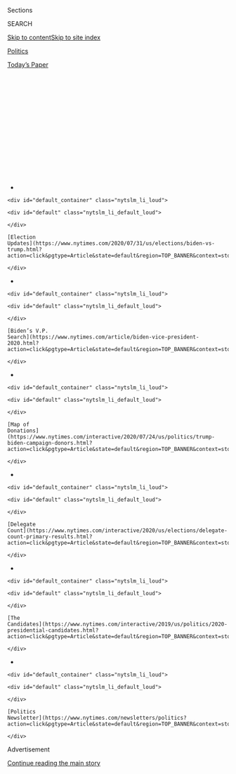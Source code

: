 <div id="app">

<div>

<div>

<div>

<div class="NYTAppHideMasthead css-1q2w90k e1suatyy0">

<div class="section css-ui9rw0 e1suatyy2">

<div class="css-eph4ug er09x8g0">

<div class="css-6n7j50">

</div>

<span class="css-1dv1kvn">Sections</span>

<div class="css-10488qs">

<span class="css-1dv1kvn">SEARCH</span>

</div>

[Skip to content](#site-content)[Skip to site
index](#site-index)

</div>

<div id="masthead-section-label" class="css-1wr3we4 eaxe0e00">

[Politics](https://www.nytimes.com/section/politics)

</div>

<div class="css-10698na e1huz5gh0">

</div>

</div>

<div id="masthead-bar-one" class="section hasLinks css-15hmgas e1csuq9d3">

<div class="css-uqyvli e1csuq9d0">

</div>

<div class="css-1uqjmks e1csuq9d1">

</div>

<div class="css-9e9ivx">

[](https://myaccount.nytimes.com/auth/login?response_type=cookie&client_id=vi)

</div>

<div class="css-1bvtpon e1csuq9d2">

[Today’s
Paper](https://www.nytimes.com/section/todayspaper)

</div>

</div>

</div>

</div>

<div data-aria-hidden="false">

<div id="site-content" data-role="main">

<div>

<div class="css-1aor85t" style="opacity:0.000000001;z-index:-1;visibility:hidden">

<div class="css-1hqnpie">

<div class="css-epjblv">

<span class="css-17xtcya">[Politics](/section/politics)</span><span class="css-x15j1o">|</span><span class="css-fwqvlz">U.S.
Warns Russia, China and Iran Are Trying to Interfere in the Election.
Democrats Say It’s Far
Worse.</span>

</div>

<div class="css-k008qs">

<div class="css-1iwv8en">

<span class="css-18z7m18"></span>

<div>

</div>

</div>

<span class="css-1n6z4y">https://nyti.ms/3jDBrac</span>

<div class="css-1705lsu">

<div class="css-4xjgmj">

<div class="css-4skfbu" data-role="toolbar" data-aria-label="Social Media Share buttons, Save button, and Comments Panel with current comment count" data-testid="share-tools">

  - 
  - 
  - 
  - 
    
    <div class="css-6n7j50">
    
    </div>

  - 

</div>

</div>

</div>

</div>

</div>

</div>

<div id="NYT_TOP_BANNER_REGION" class="css-13pd83m">

<div>

<div id="styln-elections-notifications-menu" class="section interactive-content interactive-size-medium css-1edisqu">

<div class="css-17ih8de interactive-body">

<div class="nytslm_innerContainer" data-aria-live="polite">

<div class="nytslm_title">

</div>

  - 
    
    <div id="default_container" class="nytslm_li_loud">
    
    <div id="default" class="nytslm_li_default_loud">
    
    </div>
    
    [Election
    Updates](https://www.nytimes.com/2020/07/31/us/elections/biden-vs-trump.html?action=click&pgtype=Article&state=default&region=TOP_BANNER&context=storylines_menu)
    
    </div>

  - 
    
    <div id="default_container" class="nytslm_li_loud">
    
    <div id="default" class="nytslm_li_default_loud">
    
    </div>
    
    [Biden’s V.P.
    Search](https://www.nytimes.com/article/biden-vice-president-2020.html?action=click&pgtype=Article&state=default&region=TOP_BANNER&context=storylines_menu)
    
    </div>

  - 
    
    <div id="default_container" class="nytslm_li_loud">
    
    <div id="default" class="nytslm_li_default_loud">
    
    </div>
    
    [Map of
    Donations](https://www.nytimes.com/interactive/2020/07/24/us/politics/trump-biden-campaign-donors.html?action=click&pgtype=Article&state=default&region=TOP_BANNER&context=storylines_menu)
    
    </div>

  - 
    
    <div id="default_container" class="nytslm_li_loud">
    
    <div id="default" class="nytslm_li_default_loud">
    
    </div>
    
    [Delegate
    Count](https://www.nytimes.com/interactive/2020/us/elections/delegate-count-primary-results.html?action=click&pgtype=Article&state=default&region=TOP_BANNER&context=storylines_menu)
    
    </div>

  - 
    
    <div id="default_container" class="nytslm_li_loud">
    
    <div id="default" class="nytslm_li_default_loud">
    
    </div>
    
    [The
    Candidates](https://www.nytimes.com/interactive/2019/us/politics/2020-presidential-candidates.html?action=click&pgtype=Article&state=default&region=TOP_BANNER&context=storylines_menu)
    
    </div>

  - 
    
    <div id="default_container" class="nytslm_li_loud">
    
    <div id="default" class="nytslm_li_default_loud">
    
    </div>
    
    [Politics
    Newsletter](https://www.nytimes.com/newsletters/politics?action=click&pgtype=Article&state=default&region=TOP_BANNER&context=storylines_menu)
    
    </div>

</div>

</div>

</div>

</div>

</div>

<div id="top-wrapper" class="css-1sy8kpn">

<div id="top-slug" class="css-l9onyx">

Advertisement

</div>

[Continue reading the main
story](#after-top)

<div class="ad top-wrapper" style="text-align:center;height:100%;display:block;min-height:250px">

<div id="top" class="place-ad" data-position="top" data-size-key="top">

</div>

</div>

<div id="after-top">

</div>

</div>

<div>

<div id="sponsor-wrapper" class="css-1hyfx7x">

<div id="sponsor-slug" class="css-19vbshk">

Supported by

</div>

[Continue reading the main
story](#after-sponsor)

<div id="sponsor" class="ad sponsor-wrapper" style="text-align:center;height:100%;display:block">

</div>

<div id="after-sponsor">

</div>

</div>

<div class="css-186x18t">

</div>

<div class="css-1vkm6nb ehdk2mb0">

# U.S. Warns Russia, China and Iran Are Trying to Interfere in the Election. Democrats Say It’s Far Worse.

</div>

The government statement was short on details, reminiscent of the vague
warnings in 2016 that, in retrospect, failed to seize the attention of
officials and voters before the last presidential election.

<div class="css-79elbk" data-testid="photoviewer-wrapper">

<div class="css-z3e15g" data-testid="photoviewer-wrapper-hidden">

</div>

<div class="css-1a48zt4 ehw59r15" data-testid="photoviewer-children">

![<span class="css-16f3y1r e13ogyst0" data-aria-hidden="true">A polling
station last month during the primary in Louisville,
Ky.</span><span class="css-cnj6d5 e1z0qqy90" itemprop="copyrightHolder"><span class="css-1ly73wi e1tej78p0">Credit...</span><span><span>Erik
Branch for The New York
Times</span></span></span>](https://static01.nyt.com/images/2020/07/24/us/politics/24dc-intel/merlin_173855703_1804d4e1-7897-4312-ad2c-b9f3f4d63801-articleLarge.jpg?quality=75&auto=webp&disable=upscale)

</div>

</div>

<div class="css-18e8msd">

<div class="css-pdw9fk epjyd6m0">

<div class="css-1txwxcy ey68jwv0" data-aria-hidden="true">

[![David E.
Sanger](https://static01.nyt.com/images/2018/10/03/multimedia/author-david-e-sanger/author-david-e-sanger-thumbLarge.png
"David E. Sanger")](https://www.nytimes.com/by/david-e-sanger)[![Julian
E.
Barnes](https://static01.nyt.com/images/2019/12/13/reader-center/author-julian-barnes/author-julian-barnes-thumbLarge.png
"Julian E. Barnes")](https://www.nytimes.com/by/julian-e-barnes)

</div>

<div class="css-1baulvz">

By [<span class="css-1baulvz" itemprop="name">David E.
Sanger</span>](https://www.nytimes.com/by/david-e-sanger) and
[<span class="css-1baulvz last-byline" itemprop="name">Julian E.
Barnes</span>](https://www.nytimes.com/by/julian-e-barnes)

</div>

</div>

  - July 24,
    2020

  - 
    
    <div class="css-4xjgmj">
    
    <div class="css-d8bdto" data-role="toolbar" data-aria-label="Social Media Share buttons, Save button, and Comments Panel with current comment count" data-testid="share-tools">
    
      - 
      - 
      - 
      - 
        
        <div class="css-6n7j50">
        
        </div>
    
      - 
    
    </div>
    
    </div>

</div>

</div>

<div class="section meteredContent css-1r7ky0e" name="articleBody" itemprop="articleBody">

<div class="css-1fanzo5 StoryBodyCompanionColumn">

<div class="css-53u6y8">

American intelligence officials issued a public warning on Friday that
China was “expanding its influence efforts” in the United States ahead
of the presidential election, along with Russia and Iran, but Democrats
briefed on the matter said the threat was far more urgent than what the
administration described.

The warning came from William R. Evanina, the director of the National
Counterintelligence and Security Center, in a statement 100 days before
Americans go to the polls. “We’re primarily concerned with China, Russia
and Iran — although other nation-states and nonstate actors could also
do harm to our electoral process,” the statement said.

The warning about China came at a moment of extraordinary tension
between Beijing and Washington, only days after the United States
indicted two Chinese hackers on charges of stealing intellectual
property, including for the country’s main intelligence service, and
[evicted Chinese
diplomats](https://www.nytimes.com/2020/07/22/world/asia/us-china-houston-consulate.html)
from their consulate in Houston.

The intelligence warning on Friday did not accuse the Chinese of trying
to hack the vote; instead it said they were using their influence “to
shape the policy environment in the United States” and to pressure
politicians “it views as opposed to China’s interests.”

</div>

</div>

<div class="css-1fanzo5 StoryBodyCompanionColumn">

<div class="css-53u6y8">

Russia, the warning said, was continuing to “spread disinformation in
the U.S. that is designed to undermine confidence in our democratic
process,” and it described Iran as an emerging actor in election
interference, seeking to spread disinformation and “recirculating
anti-U.S. content.”

The statement was short on details, reminiscent of the vague warnings
that the director of national intelligence turned out starting in
October 2016 that, in retrospect, failed to seize the attention of
officials and voters before the last presidential election.

In a statement issued a few hours later, Speaker Nancy Pelosi was joined
by the Senate Democratic leader, Senator Chuck Schumer of New York, and
two key Democrats on intelligence oversight committees, Senator Mark
Warner of Virginia and Representative Adam B. Schiff of California, in
saying that the descriptions of malign activity were “so generic as to
be almost
meaningless.”

<div id="NYT_MAIN_CONTENT_1_REGION" class="css-9tf9ac">

<div>

<div id="styln-nfldraft-updates-block" class="section interactive-content interactive-size-medium css-1ftcdic">

<div class="css-17ih8de interactive-body">

<div id="styln-briefing-block" data-asset-id="">

<div class="briefing-block-header-section">

# [Latest Updates: 2020 Election](https://www.nytimes.com/2020/07/31/us/elections/biden-vs-trump.html?action=click&pgtype=Article&state=default&region=MAIN_CONTENT_1&context=storylines_live_updates)

<div class="briefing-block-ts">

Updated 2020-08-01T01:26:45.732Z

</div>

</div>

  - [Kamala Harris, a top vice-presidential contender, confronts double
    standards.](https://www.nytimes.com/2020/07/31/us/elections/biden-vs-trump.html?action=click&pgtype=Article&state=default&region=MAIN_CONTENT_1&context=storylines_live_updates#link-29fdff45)
  - [Karen Bass and Susan Rice are rising on Biden’s vice-presidential
    shortlist.](https://www.nytimes.com/2020/07/31/us/elections/biden-vs-trump.html?action=click&pgtype=Article&state=default&region=MAIN_CONTENT_1&context=storylines_live_updates#link-13ec3d9c)
  - [Trump says Russian bounties to kill U.S. troops ‘never took
    place.’](https://www.nytimes.com/2020/07/31/us/elections/biden-vs-trump.html?action=click&pgtype=Article&state=default&region=MAIN_CONTENT_1&context=storylines_live_updates#link-49e9a016)

<div class="briefing-block-footer">

<div class="briefing-block-footer-meta">

[See more
updates](https://www.nytimes.com/2020/07/31/us/elections/biden-vs-trump.html?action=click&pgtype=Article&state=default&region=MAIN_CONTENT_1&context=storylines_live_updates)

</div>

</div>

</div>

</div>

</div>

</div>

</div>

Mr. Evanina’s statement, said the four Democrats, who earlier called on
the F.B.I. to give a briefing on disinformation campaigns to the entire
Congress, “does not go nearly far enough in arming the American people
with the knowledge they need about how foreign powers are seeking to
influence our political process.”

Their letter was particularly critical of the description of Russian
activity, the most politically delicate topic because of President
Trump’s own unwillingness to acknowledge Russia’s actions four years
ago. The Democrats wrote that “to say without more, for example, that
Russia seeks to denigrate what it sees as an anti-Russia ‘establishment’
in America is so generic as to be almost meaningless.”

</div>

</div>

<div class="css-1fanzo5 StoryBodyCompanionColumn">

<div class="css-53u6y8">

Mr. Schiff, who is the chairman of the House Intelligence Committee,
said Friday on MSNBC that he had been “urging Bill Evanina and others in
the intelligence community to level with the American people about
what’s going on.” He said the warning gave “a false sense of
equivalence between what Russia is doing, what China is doing, what Iran
is doing.”

Mr. Schiff and the other three authors of the letter [have been
briefed](https://www.nytimes.com/2020/02/20/us/politics/russian-interference-trump-democrats.html)extensively
on the intelligence, and thus are prohibited from violating
classification rules by describing what they have seen.

But Mr. Schiff, a frequent target of harsh criticism from Mr. Trump
because he was the Democrats’ manager in the impeachment trial in the
Senate, added, “I think that our adversaries, in particular the
Russians, are going to amplify the false messages that the president is
putting out about, ‘Well, you can’t trust absentee ballots,’ even though
that’s how the president votes.”

Some intelligence officials expressed surprise at the lawmakers’ letter
and insisted they were not trying to play down the threat of
interference from Moscow or signal that China was a greater challenge.
They said Mr. Evanina’s statement was meant to be the beginning of a
series of public statements, according to an official from the Office of
the Director of National Intelligence.

The official said the statement did not play down the threat of Russian
interference, but lawmakers had to understand that the 2020 contest
would be different from 2016’s.

It is unclear whether those statements, however, deter further action by
American adversaries. But it is clear that 2020 will not be the same as
2016 — [the Russians know that they cannot use the same
playbook](https://www.nytimes.com/2020/03/10/us/politics/election-interference-briefing-trump.html),
and Iran and China both seem poised to play a greater role.

The question is whether they will be on the same side, or working
against each other.

After the 2016 election, American intelligence assessments concluded
that the Russians ultimately intervened on Mr. Trump’s behalf. But this
year, Republicans and Democrats who have reviewed the intelligence have
come to different assessments about whether Russia hopes to swing the
election to Mr. Trump, or if President Vladimir V. Putin is simply
intent on eroding confidence in the American electoral system.

</div>

</div>

<div class="css-1fanzo5 StoryBodyCompanionColumn">

<div class="css-53u6y8">

The threat of Iran to the election is harder to judge. Senior American
officials said it was intent on trying to hurt Mr. Trump’s re-election
campaign. Some believe Iran would stage attacks on oil shipping this
fall, to try to cause economic calamity. But with the global economy
already in turmoil from the pandemic, Iran’s room to try to influence
the election through such attacks may be more limited.

China is not new to presidential elections. In 2008, intelligence
officials warned the campaigns of both Barack Obama and John McCain that
Chinese hackers had penetrated their campaign computer systems. But that
was intelligence gathering, it appears, not an effort to influence the
outcome in the way Russia tried eight years later.

This year, intelligence officials do not believe China will try the same
kind of brazen techniques Moscow has employed. Instead, intelligence
officials said Friday, China is playing a long game, trying to cultivate
local politicians who may ultimately win election to Congress.

Mick Baccio, a former information security official with Pete
Buttigieg’s campaign, said that with large numbers of absentee ballots
and a potentially long counting period, foreign interference could
intensify in November. As votes are being counted, foreign powers could
seek to undermine confidence in the vote.

The 2020 election “is like every disaster movie sequel rolled into one,”
said Mr. Baccio, now an adviser with the cybersecurity firm Splunk. “The
postelection period is what I am most concerned about. The window of
time where we are uncertain, that is when they will drop their madness.”

The intensified work by China, Russia, Iran and others provides a major
challenge to the campaigns.

“Nothing is unhackable,” Mr. Baccio said. “You raise the bar as best you
can. You identify your crown jewels of data and you lock it down the
best you can.”

In recent weeks, intelligence officials have briefed lawmakers on
Capitol Hill about election interference threats from China, according
to American officials.

</div>

</div>

<div class="css-1fanzo5 StoryBodyCompanionColumn">

<div class="css-53u6y8">

Those classified briefings included warnings about how the Chinese
government was trying to influence the broader political debate in the
United States as well as in Congress.

F.B.I. and intelligence officials have warned lawmakers about China’s
so-called mask diplomacy, in which Beijing’s diplomats have made
donations of personal protective equipment useful to fight the
coronavirus pandemic and have demanded support in return.

A Chinese diplomat had asked a [Wisconsin state Republican
lawmaker](https://www.nytimes.com/2020/04/14/us/politics/coronavirus-china-trump-donation.html)
to pass a resolution lauding China’s work to fight the virus. The state
senator refused and instead introduced a measure criticizing the Chinese
Communist Party.

Until now, China has focused on local and congressional races and was
less interested in influencing the presidential campaigns, officials
said. Local influence campaigns are less likely to receive national
attention, and are therefore more likely to succeed, officials said.

But those localized campaigns could influence national or
presidential-level politics, current and former intelligence officials
said. “Beijing recognizes its efforts might affect the presidential
race,” Mr. Evanina wrote in his warning on Friday.

Beijing has been conducting cybersurveillance of the presidential
campaigns and related political efforts, said an intelligence official,
and it could decide in the coming weeks to expand its influence campaign
to try to influence presidential politics more
directly.

</div>

</div>

<div>

</div>

</div>

<div>

</div>

<div>

</div>

<div id="NYT_BELOW_MAIN_CONTENT_REGION">

<div>

<div id="STLYN_guide_v1_STYLN_guide_a" class="section css-l08pwh interactive-content interactive-size-medium">

<div class="css-17ih8de interactive-body">

<div class="g-story g-freebird g-max-limit" data-preview-slug="styln-scroll-guide">

</div>

<div id="g-electionguide-id" class="g-electionguide">

<div class="g-electionguide-container">

<div class="g-electionguide-wrapper">

<div class="g-electionguide-logo">

</div>

# Our 2020 Election Guide

Updated July 31, 2020

  - 
    
    -----
    
    ## The Latest
    
      - President Trump’s assault on the Postal Service is intersecting
        with his attacks on mail-in voting. [Voting rights groups say it
        is a recipe for
        disaster.](https://www.nytimes.com/2020/07/31/us/politics/trump-usps-mail-delays.html?action=click&pgtype=Article&state=default&region=BELOW_MAIN_CONTENT&context=storylines_guide)

  - 
    
    -----
    
    ## Biden’s V.P. Search
    
      - [Here are 13
        women](https://www.nytimes.com/article/biden-vice-president-2020.html?action=click&pgtype=Article&state=default&region=BELOW_MAIN_CONTENT&context=storylines_guide)
        who have been under consideration to be Joe Biden’s running
        mate, and why each might be chosen — and might not be.

  - 
    
    -----
    
    ## Keep Up With Our Coverage
    
      - Get an
        [email](https://www.nytimes.com/newsletters/politics?action=click&pgtype=Article&state=default&region=BELOW_MAIN_CONTENT&context=storylines_guide)
        recapping the day’s news
    
    <!-- end list -->
    
      - Download our mobile app on
        [iOS](https://apps.apple.com/us/app/nytimes/id284862083?ls=1&mat_click_id=5c79ae7455014fd1bd66b5610c05b8f2-20191112-16948&referrer=mat_click_id%3D5c79ae7455014fd1bd66b5610c05b8f2-20191112-16948%26link_click_id%3D722930677036718082)
        and
        [Android](http://a.localytics.com/android?id=com.nytimes.android&referrer=utm_source%3Dother_nyt_mobile_web%26utm_medium%3DWeb%2520page%26utm_term%3DGeneral%2520Mobile%2520Page%26utm_campaign%3DNYT%2520Mobile%2520General%2520Page)
        and turn on Breaking News and Politics alerts

</div>

</div>

</div>

</div>

</div>

</div>

</div>

<div>

</div>

<div>

<div id="bottom-wrapper" class="css-1ede5it">

<div id="bottom-slug" class="css-l9onyx">

Advertisement

</div>

[Continue reading the main
story](#after-bottom)

<div id="bottom" class="ad bottom-wrapper" style="text-align:center;height:100%;display:block;min-height:90px">

</div>

<div id="after-bottom">

</div>

</div>

</div>

</div>

</div>

## Site Index

<div>

</div>

## Site Information Navigation

  - [© <span>2020</span> <span>The New York Times
    Company</span>](https://help.nytimes.com/hc/en-us/articles/115014792127-Copyright-notice)

<!-- end list -->

  - [NYTCo](https://www.nytco.com/)
  - [Contact
    Us](https://help.nytimes.com/hc/en-us/articles/115015385887-Contact-Us)
  - [Work with us](https://www.nytco.com/careers/)
  - [Advertise](https://nytmediakit.com/)
  - [T Brand Studio](http://www.tbrandstudio.com/)
  - [Your Ad
    Choices](https://www.nytimes.com/privacy/cookie-policy#how-do-i-manage-trackers)
  - [Privacy](https://www.nytimes.com/privacy)
  - [Terms of
    Service](https://help.nytimes.com/hc/en-us/articles/115014893428-Terms-of-service)
  - [Terms of
    Sale](https://help.nytimes.com/hc/en-us/articles/115014893968-Terms-of-sale)
  - [Site
    Map](https://spiderbites.nytimes.com)
  - [Help](https://help.nytimes.com/hc/en-us)
  - [Subscriptions](https://www.nytimes.com/subscription?campaignId=37WXW)

</div>

</div>

</div>

</div>

